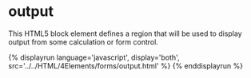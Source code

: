 # output

This HTML5 block element defines a region that will be used to display output from some calculation or form control.

{% displayrun language='javascript', display='both', src='../../HTML/4Elements/forms/output.html' %}
{% enddisplayrun %}